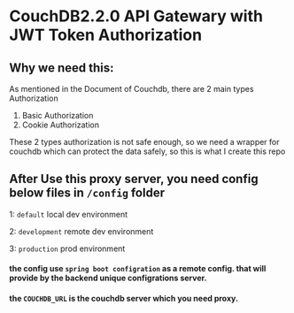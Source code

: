 # CouchDB2.2.0 API Gatewary with JWT Token Authorization

## Why we need this:
  As mentioned in the Document of Couchdb, there are 2 main types Authorization
  1. Basic Authorization
  2. Cookie Authorization

  These 2 types authorization is not safe enough, so we need a wrapper for couchdb which can protect the data safely,
  so this is what I create this repo

## After Use this proxy server, you need config below files in `/config` folder

 1: `default`  local dev environment

 2: `development` remote dev environment

 3: `production` prod environment

#### the config use `spring boot configration` as a remote config. that will provide by the backend unique configrations server.

#### the `COUCHDB_URL` is the couchdb server which you need proxy.
